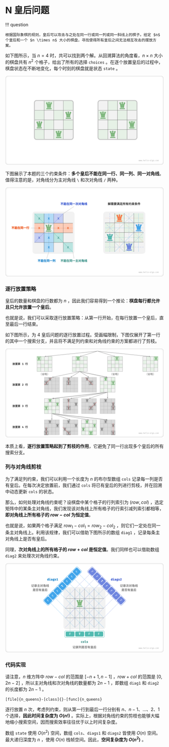 # N 皇后问题

!!! question

    根据国际象棋的规则，皇后可以攻击与之处在同一行或同一列或同一斜线上的棋子。给定 $n$ 个皇后和一个 $n \times n$ 大小的棋盘，寻找使得所有皇后之间无法相互攻击的摆放方案。

如下图所示，当 $n = 4$ 时，共可以找到两个解。从回溯算法的角度看，$n \times n$ 大小的棋盘共有 $n^2$ 个格子，给出了所有的选择 `choices` 。在逐个放置皇后的过程中，棋盘状态在不断地变化，每个时刻的棋盘就是状态 `state` 。

![4 皇后问题的解](n_queens_problem.assets/solution_4_queens.png)

下图展示了本题的三个约束条件：**多个皇后不能在同一行、同一列、同一对角线**。值得注意的是，对角线分为主对角线 `\` 和次对角线 `/` 两种。

![n 皇后问题的约束条件](n_queens_problem.assets/n_queens_constraints.png)

### 逐行放置策略

皇后的数量和棋盘的行数都为 $n$ ，因此我们容易得到一个推论：**棋盘每行都允许且只允许放置一个皇后**。

也就是说，我们可以采取逐行放置策略：从第一行开始，在每行放置一个皇后，直至最后一行结束。

如下图所示，为 $4$ 皇后问题的逐行放置过程。受画幅限制，下图仅展开了第一行的其中一个搜索分支，并且将不满足列约束和对角线约束的方案都进行了剪枝。

![逐行放置策略](n_queens_problem.assets/n_queens_placing.png)

本质上看，**逐行放置策略起到了剪枝的作用**，它避免了同一行出现多个皇后的所有搜索分支。

### 列与对角线剪枝

为了满足列约束，我们可以利用一个长度为 $n$ 的布尔型数组 `cols` 记录每一列是否有皇后。在每次决定放置前，我们通过 `cols` 将已有皇后的列进行剪枝，并在回溯中动态更新 `cols` 的状态。

那么，如何处理对角线约束呢？设棋盘中某个格子的行列索引为 $(row, col)$ ，选定矩阵中的某条主对角线，我们发现该对角线上所有格子的行索引减列索引都相等，**即对角线上所有格子的 $row - col$ 为恒定值**。

也就是说，如果两个格子满足 $row_1 - col_1 = row_2 - col_2$ ，则它们一定处在同一条主对角线上。利用该规律，我们可以借助下图所示的数组 `diag1` ，记录每条主对角线上是否有皇后。

同理，**次对角线上的所有格子的 $row + col$ 是恒定值**。我们同样也可以借助数组 `diag2` 来处理次对角线约束。

![处理列约束和对角线约束](n_queens_problem.assets/n_queens_cols_diagonals.png)

### 代码实现

请注意，$n$ 维方阵中 $row - col$ 的范围是 $[-n + 1, n - 1]$ ，$row + col$ 的范围是 $[0, 2n - 2]$ ，所以主对角线和次对角线的数量都为 $2n - 1$ ，即数组 `diag1` 和 `diag2` 的长度都为 $2n - 1$ 。

```src
[file]{n_queens}-[class]{}-[func]{n_queens}
```

逐行放置 $n$ 次，考虑列约束，则从第一行到最后一行分别有 $n$、$n-1$、$\dots$、$2$、$1$ 个选择，**因此时间复杂度为 $O(n!)$** 。实际上，根据对角线约束的剪枝也能够大幅地缩小搜索空间，因而搜索效率往往优于以上时间复杂度。

数组 `state` 使用 $O(n^2)$ 空间，数组 `cols`、`diags1` 和 `diags2` 皆使用 $O(n)$ 空间。最大递归深度为 $n$ ，使用 $O(n)$ 栈帧空间。因此，**空间复杂度为 $O(n^2)$** 。
